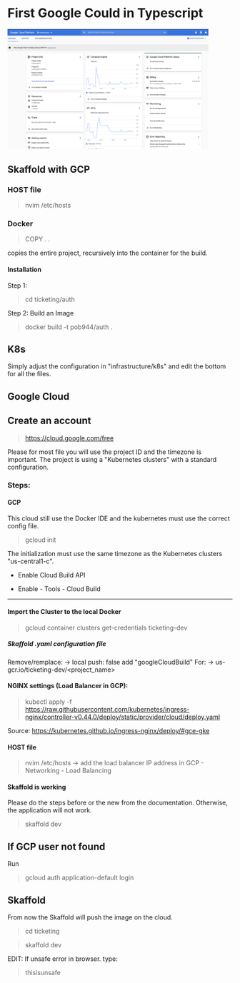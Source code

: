 # First Google Could in Typescript

<img src="https://github.com/poboisvert/FirstGCP/blob/main/GCP.png" width="450" />

## Skaffold with GCP

### HOST file

> nvim /etc/hosts

### Docker

> COPY . .

copies the entire project, recursively into the container for the build.

#### Installation

Step 1:

> cd ticketing/auth

Step 2: Build an Image

> docker build -t pob944/auth .

## K8s

Simply adjust the configuration in "infrastructure/k8s" and edit the bottom for all the files.

## Google Cloud

## Create an account

> https://cloud.google.com/free

Please for most file you will use the project ID and the timezone is important. The project is using a "Kubernetes clusters" with a standard configuration.

### Steps:

#### GCP

This cloud still use the Docker IDE and the kubernetes must use the correct config file.

> gcloud init

The initialization must use the same timezone as the Kubernetes clusters "us-central1-c".

- Enable Cloud Build API

- Enable - Tools - Cloud Build

---

#### Import the Cluster to the local Docker

> gcloud container clusters get-credentials ticketing-dev

##### Skaffold .yaml configuration file

Remove/remplace:
-> local push: false add "googleCloudBuild"
For:
-> us-gcr.io/ticketing-dev/<project_name>

#### NGINX settings (Load Balancer in GCP):

> kubectl apply -f https://raw.githubusercontent.com/kubernetes/ingress-nginx/controller-v0.44.0/deploy/static/provider/cloud/deploy.yaml

Source: https://kubernetes.github.io/ingress-nginx/deploy/#gce-gke

#### HOST file

> nvim /etc/hosts -> add the load balancer IP address in GCP - Networking - Load Balancing

#### Skaffold is working

Please do the steps before or the new from the documentation. Otherwise, the application will not work.

> skaffold dev

## If GCP user not found

Run

> gcloud auth application-default login

## Skaffold

From now the Skaffold will push the image on the cloud.

> cd ticketing

> skaffold dev

EDIT: If unsafe error in browser. type:

> thisisunsafe

